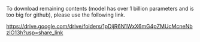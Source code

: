 To download remaining contents (model has over 1 billion parameters and is too big for github), please use the following link. 

https://drive.google.com/drive/folders/1pDijR6N1WxX6mG4pZMUcMcneNbzIO13h?usp=share_link
